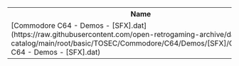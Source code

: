 <table>
<tr><th>Name</th><th>Size</th></tr>
<tr><td>
[Commodore C64 - Demos - [SFX].dat](https://raw.githubusercontent.com/open-retrogaming-archive/dat-catalog/main/root/basic/TOSEC/Commodore/C64/Demos/[SFX]/Commodore C64 - Demos - [SFX].dat)
</td><td>10159</td></tr>
</table>
